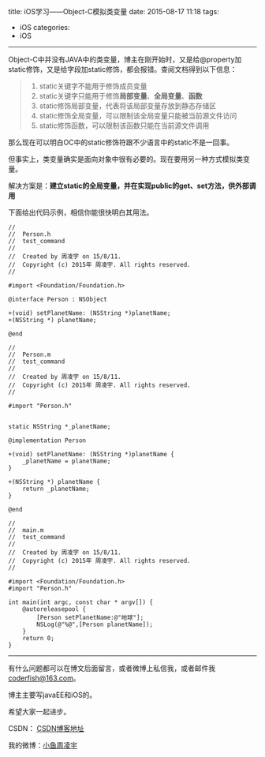 title: iOS学习——Object-C模拟类变量
date: 2015-08-17 11:18
tags:
  - iOS
categories:
  - iOS
---


Object-C中并没有JAVA中的类变量，博主在刚开始时，又是给@property加static修饰，又是给字段加static修饰，都会报错。查阅文档得到以下信息：
>  1.  static关键字不能用于修饰成员变量
>  2.  static关键字只能用于修饰**局部变量**、**全局变量**、**函数**
>  3.  static修饰局部变量，代表将该局部变量存放到静态存储区
>  4.  static修饰全局变量，可以限制该全局变量只能被当前源文件访问
>  5.  static修饰函数，可以限制该函数只能在当前源文件调用

那么现在可以明白OC中的static修饰符跟不少语言中的static不是一回事。

但事实上，类变量确实是面向对象中很有必要的。现在要用另一种方式模拟类变量。

解决方案是：**建立static的全局变量，并在实现public的get、set方法，供外部调用**

下面给出代码示例，相信你能很快明白其用法。

```objc
//
//  Person.h
//  test_command
//
//  Created by 周凌宇 on 15/8/11.
//  Copyright (c) 2015年 周凌宇. All rights reserved.
//

#import <Foundation/Foundation.h>

@interface Person : NSObject

+(void) setPlanetName: (NSString *)planetName;
+(NSString *) planetName;

@end
```

<!--more-->

```objc
//
//  Person.m
//  test_command
//
//  Created by 周凌宇 on 15/8/11.
//  Copyright (c) 2015年 周凌宇. All rights reserved.
//

#import "Person.h"


static NSString *_planetName;

@implementation Person

+(void) setPlanetName: (NSString *)planetName {
    _planetName = planetName;
}

+(NSString *) planetName {
    return _planetName;
}

@end
```

```objc
//
//  main.m
//  test_command
//
//  Created by 周凌宇 on 15/8/11.
//  Copyright (c) 2015年 周凌宇. All rights reserved.
//

#import <Foundation/Foundation.h>
#import "Person.h"

int main(int argc, const char * argv[]) {
    @autoreleasepool {
        [Person setPlanetName:@"地球"];
        NSLog(@"%@",[Person planetName]);
    }
    return 0;
}
```



----

有什么问题都可以在博文后面留言，或者微博上私信我，或者邮件我<coderfish@163.com>。

博主主要写javaEE和iOS的。

希望大家一起进步。

CSDN： [CSDN博客地址](http://blog.csdn.net/u010127917)

我的微博：[小鱼周凌宇](http://weibo.com/coderfish/)

